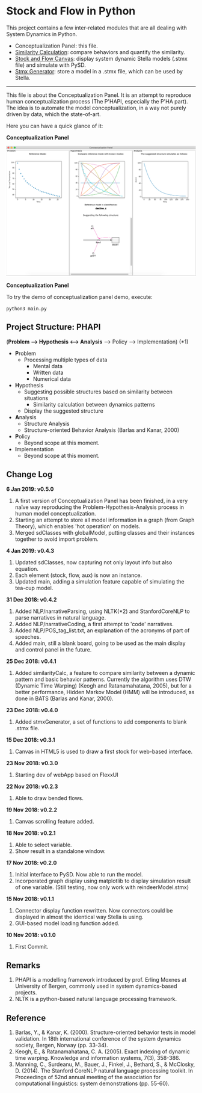 # Stock and Flow in Python

This project contains a few inter-related modules that are all dealing with System Dynamics in Python.

- Conceptualization Panel: this file.
- [Similarity Calculation](./similarity_calculation/readme.md): compare behaviors and quantify the similarity.
- [Stock and Flow Canvas](SFD_Canvas/readme.md): display system dynamic Stella models (.stmx file) and simulate with PySD.
- [Stmx Generator](./stmx_generator/readme.md): store a model in a .stmx file, which can be used by Stella.

---

This file is about the Conceptualization Panel. It is an attempt to reproduce human conceptualization process (The P'HAPI, especially the P'HA part). The idea is to automate the model conceptualization, in a way not purely driven by data, which the state-of-art.

Here you can have a quick glance of it:

**Conceptualization Panel**

![ScreenShot](screenshots/screenShot_05.png)

**Conceptualization Panel**

To try the demo of conceptualization panel demo, execute:

```
python3 main.py
```

## Project Structure: PHAPI

(**Problem --> Hypothesis <--> Analysis** --> Policy --> Implementation) (*1)

- **P**roblem
    - Processing multiple types of data
        - Mental data
        - Written data
        - Numerical data
- **H**ypothesis
    - Suggesting possible structures based on similarity between situations
        - Similarity calculation between dynamics patterns
    - Display the suggested structure
- **A**nalysis
    - Structure Analysis
    - Structure-oriented Behavior Analysis (Barlas and Kanar, 2000)
- **P**olicy
    - Beyond scope at this moment.
- **I**mplementation
    - Beyond scope at this moment.

## Change Log

**6 Jan 2019: v0.5.0**

1.  A first version of Conceptualization Panel has been finished, in a very naïve way reproducing the Problem-Hypothesis-Analysis process in human model conceptualization.
2.  Starting an attempt to store all model information in a graph (from Graph Theory), which enables 'hot operation' on models.
3.  Merged sdClasses with globalModel, putting classes and their instances together to avoid import problem.

**4 Jan 2019: v0.4.3**

1.  Updated sdClasses, now capturing not only layout info but also equation.
2.  Each element (stock, flow, aux) is now an instance.
3.  Updated main, adding a simulation feature capable of simulating the tea-cup model.

**31 Dec 2018: v0.4.2**

1.  Added NLP/narrativeParsing, using NLTK(*2) and StanfordCoreNLP to parse narratives in natural language.
2.  Added NLP/narrativeCoding, a first attempt to 'code' narratives.
3.  Added NLP/POS_tag_list.txt, an explanation of the acronyms of part of speeches.
4.  Added main, still a blank board, going to be used as the main display and control panel in the future.

**25 Dec 2018: v0.4.1**

1.  Added similarityCalc, a feature to compare similarity between a dynamic pattern and basic behavior patterns. Currently the algorithm uses DTW (Dynamic Time Warping) (Keogh and Ratanamahatana, 2005), but for a better performance, Hidden Markov Model (HMM) will be introduced, as done in BATS (Barlas and Kanar, 2000).

**23 Dec 2018: v0.4.0**

1.  Added stmxGenerator, a set of functions to add components to blank .stmx file.

**15 Dec 2018: v0.3.1**

1.  Canvas in HTML5 is used to draw a first stock for web-based interface.

**23 Nov 2018: v0.3.0**

1.  Starting dev of webApp based on FlexxUI

**22 Nov 2018: v0.2.3**

1.  Able to draw bended flows.

**19 Nov 2018: v0.2.2**

1.  Canvas scrolling feature added.

**18 Nov 2018: v0.2.1**

1.  Able to select variable.
2.  Show result in a standalone window.

**17 Nov 2018: v0.2.0**

1.  Initial interface to PySD. Now able to run the model.
2.  Incorporated graph display using matplotlib to display simulation result of one variable. (Still testing, now only work with reindeerModel.stmx)

**15 Nov 2018: v0.1.1**

1.  Connector display function rewritten. Now connectors could be displayed in almost the identical way Stella is using.
2.  GUI-based model loading function added.

**10 Nov 2018: v0.1.0**
1.  First Commit.

## Remarks
1. PHAPI is a modelling framework introduced by prof. Erling Moxnes at University of Bergen, commonly used in system dynamics-based projects.
2. NLTK is a python-based natural language processing framework.

## Reference
1. Barlas, Y., & Kanar, K. (2000). Structure-oriented behavior tests in model validation. In 18th international conference of the system dynamics society, Bergen, Norway (pp. 33-34).
2. Keogh, E., & Ratanamahatana, C. A. (2005). Exact indexing of dynamic time warping. Knowledge and information systems, 7(3), 358-386.
3. Manning, C., Surdeanu, M., Bauer, J., Finkel, J., Bethard, S., & McClosky, D. (2014). The Stanford CoreNLP natural language processing toolkit. In Proceedings of 52nd annual meeting of the association for computational linguistics: system demonstrations (pp. 55-60).
